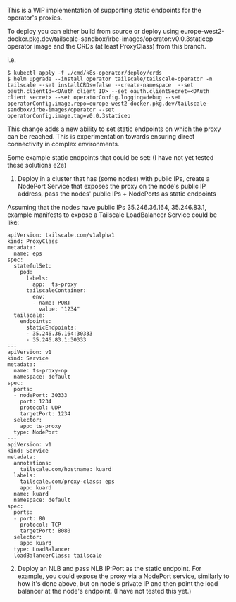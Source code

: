 This is a WIP implementation of supporting static endpoints for the operator's proxies.

To deploy you can either build from source or deploy using europe-west2-docker.pkg.dev/tailscale-sandbox/irbe-images/operator:v0.0.3staticep operator image and the CRDs (at least ProxyClass) from this branch.

i.e.

```
$ kubectl apply -f ./cmd/k8s-operator/deploy/crds
$ helm upgrade --install operator tailscale/tailscale-operator -n tailscale --set installCRDs=false --create-namespace  --set oauth.clientId=<OAuth client ID> --set oauth.clientSecret=<OAuth client secret> --set operatorConfig.logging=debug --set operatorConfig.image.repo=europe-west2-docker.pkg.dev/tailscale-sandbox/irbe-images/operator --set operatorConfig.image.tag=v0.0.3staticep
```

This change adds a new ability to set static endpoints on which the proxy can be reached.
This is experimentation towards ensuring direct connectivity in complex environments.

Some example static endpoints that could be set:
(I have not yet tested these solutions e2e)

1. Deploy in a cluster that has (some nodes) with public IPs, create a NodePort Service that exposes the proxy on the node's public IP address, pass the nodes' public IPs + NodePorts as static endpoints

Assuming that the nodes have public IPs 35.246.36.164, 35.246.83.1, example manifests to expose a Tailscale LoadBalancer Service could be like:

```
apiVersion: tailscale.com/v1alpha1
kind: ProxyClass
metadata:
  name: eps
spec:
  statefulSet:
    pod:
      labels:
        app:  ts-proxy
      tailscaleContainer:
        env:
        - name: PORT
          value: "1234"
  tailscale:
    endpoints:
      staticEndpoints:
      - 35.246.36.164:30333
      - 35.246.83.1:30333
---
apiVersion: v1
kind: Service
metadata:
  name: ts-proxy-np
  namespace: default
spec:
  ports:
  - nodePort: 30333
    port: 1234
    protocol: UDP
    targetPort: 1234
  selector:
    app: ts-proxy
  type: NodePort
---
apiVersion: v1
kind: Service
metadata:
  annotations:
    tailscale.com/hostname: kuard
  labels:
    tailscale.com/proxy-class: eps
    app: kuard
  name: kuard
  namespace: default
spec:
  ports:
  - port: 80
    protocol: TCP
    targetPort: 8080
  selector:
    app: kuard
  type: LoadBalancer
  loadBalancerClass: tailscale
```

2. Deploy an NLB and pass NLB IP:Port as the static endpoint.
For example, you could expose the proxy via a NodePort service, similarly to how it's done above, but on node's private IP and then point the load balancer at the node's endpoint.
(I have not tested this yet.)
